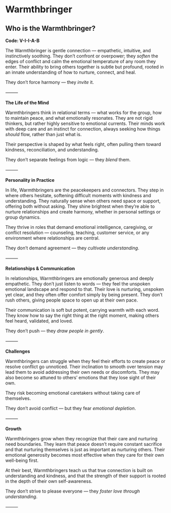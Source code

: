 # Warmthbringer
## Who is the Warmthbringer?
**Code: V-I-I-A-B**

The Warmthbringer is gentle connection — empathetic, intuitive, and instinctively soothing. They don’t confront or overpower; they *soften* the edges of conflict and calm the emotional temperature of any room they enter. Their ability to bring others together is subtle but profound, rooted in an innate understanding of how to nurture, connect, and heal.

They don’t force harmony — they *invite* it.

⸻

**The Life of the Mind**

Warmthbringers think in relational terms — what works for the group, how to maintain peace, and what emotionally resonates. They are not rigid thinkers, but rather highly sensitive to emotional currents. Their minds work with deep care and an instinct for connection, always seeking how things *should* flow, rather than just what is.

Their perspective is shaped by what feels right, often pulling them toward kindness, reconciliation, and understanding.

They don’t separate feelings from logic — they *blend* them.

⸻

**Personality in Practice**

In life, Warmthbringers are the peacekeepers and connectors. They step in where others hesitate, softening difficult moments with kindness and understanding. They naturally sense when others need space or support, offering both without asking. They shine brightest when they’re able to nurture relationships and create harmony, whether in personal settings or group dynamics.

They thrive in roles that demand emotional intelligence, caregiving, or conflict resolution — counseling, teaching, customer service, or any environment where relationships are central.

They don’t demand agreement — they *cultivate understanding*.

⸻

**Relationships & Communication**

In relationships, Warmthbringers are emotionally generous and deeply empathetic. They don’t just listen to words — they feel the unspoken emotional landscape and respond to that. Their love is nurturing, unspoken yet clear, and they often offer comfort simply by being present. They don’t rush others, giving people space to open up at their own pace.

Their communication is soft but potent, carrying warmth with each word. They know how to say the right thing at the right moment, making others feel heard, validated, and loved.

They don’t push — they *draw people in gently*.

⸻

**Challenges**

Warmthbringers can struggle when they feel their efforts to create peace or resolve conflict go unnoticed. Their inclination to smooth over tension may lead them to avoid addressing their own needs or discomforts. They may also become so attuned to others’ emotions that they lose sight of their own.

They risk becoming emotional caretakers without taking care of themselves.

They don’t avoid conflict — but they fear *emotional depletion*.

⸻

**Growth**

Warmthbringers grow when they recognize that their care and nurturing need boundaries. They learn that peace doesn’t require constant sacrifice and that nurturing themselves is just as important as nurturing others. Their emotional generosity becomes most effective when they care for their own well-being first.

At their best, Warmthbringers teach us that true connection is built on understanding and kindness, and that the strength of their support is rooted in the depth of their own self-awareness.

They don’t strive to please everyone — they *foster love through understanding*.

⸻
